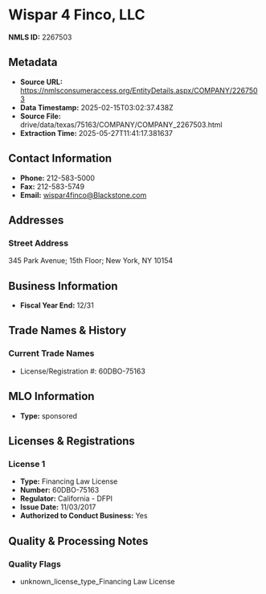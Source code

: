 # Wispar 4 Finco, LLC

**NMLS ID:** 2267503

## Metadata
- **Source URL:** https://nmlsconsumeraccess.org/EntityDetails.aspx/COMPANY/2267503
- **Data Timestamp:** 2025-02-15T03:02:37.438Z
- **Source File:** drive/data/texas/75163/COMPANY/COMPANY_2267503.html
- **Extraction Time:** 2025-05-27T11:41:17.381637

## Contact Information
- **Phone:** 212-583-5000
- **Fax:** 212-583-5749
- **Email:** wispar4finco@Blackstone.com

## Addresses
### Street Address
345 Park Avenue; 15th Floor; New York, NY 10154

## Business Information
- **Fiscal Year End:** 12/31

## Trade Names & History
### Current Trade Names
- License/Registration #: 60DBO-75163

## MLO Information
- **Type:** sponsored

## Licenses & Registrations

### License 1
- **Type:** Financing Law License
- **Number:** 60DBO-75163
- **Regulator:** California - DFPI
- **Issue Date:** 11/03/2017
- **Authorized to Conduct Business:** Yes

## Quality & Processing Notes
### Quality Flags
- unknown_license_type_Financing Law License
